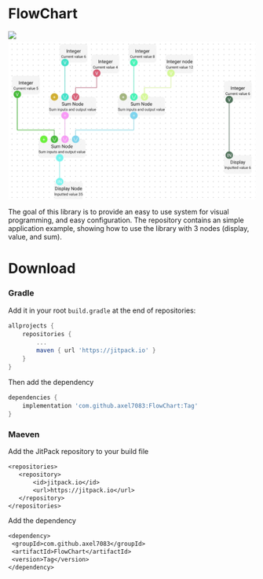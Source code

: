 # FlowChart
[![](https://jitpack.io/v/axel7083/FlowChart.svg)](https://jitpack.io/#axel7083/FlowChart)
![Screenshot](https://github.com/axel7083/FlowChart/blob/main/Screenshot.jpg)

The goal of this library is to provide an easy to use system for visual programming, and easy configuration. The repository contains an simple application example, showing how to use the library with 3 nodes (display, value, and sum).

# Download

### Gradle

Add it in your root `build.gradle` at the end of repositories:
```gradle
allprojects {
	repositories {
		...
		maven { url 'https://jitpack.io' }
	}
}
 ```
Then add the dependency
 ```gradle
dependencies {
	 implementation 'com.github.axel7083:FlowChart:Tag'
}
 ```

### Maeven
Add the JitPack repository to your build file
 ```Maeven
<repositories>
	<repository>
		<id>jitpack.io</id>
		<url>https://jitpack.io</url>
	</repository>
</repositories> 
 ```
Add the dependency
```
<dependency>
 <groupId>com.github.axel7083</groupId>
 <artifactId>FlowChart</artifactId>
 <version>Tag</version>
</dependency>
```
